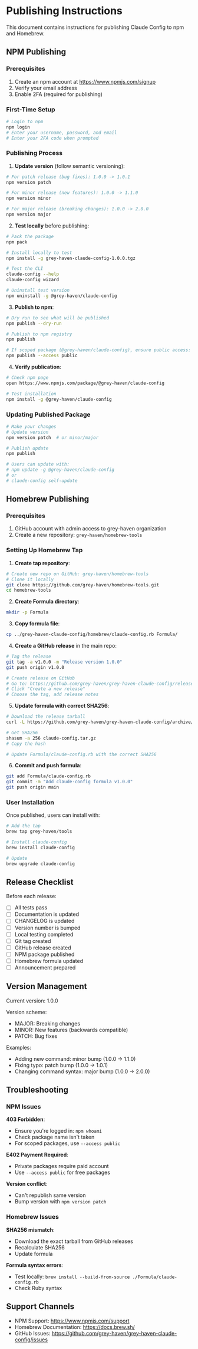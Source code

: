 # Publishing Instructions

This document contains instructions for publishing Claude Config to npm and Homebrew.

## NPM Publishing

### Prerequisites
1. Create an npm account at https://www.npmjs.com/signup
2. Verify your email address
3. Enable 2FA (required for publishing)

### First-Time Setup
```bash
# Login to npm
npm login
# Enter your username, password, and email
# Enter your 2FA code when prompted
```

### Publishing Process

1. **Update version** (follow semantic versioning):
```bash
# For patch release (bug fixes): 1.0.0 -> 1.0.1
npm version patch

# For minor release (new features): 1.0.0 -> 1.1.0
npm version minor

# For major release (breaking changes): 1.0.0 -> 2.0.0
npm version major
```

2. **Test locally** before publishing:
```bash
# Pack the package
npm pack

# Install locally to test
npm install -g grey-haven-claude-config-1.0.0.tgz

# Test the CLI
claude-config --help
claude-config wizard

# Uninstall test version
npm uninstall -g @grey-haven/claude-config
```

3. **Publish to npm**:
```bash
# Dry run to see what will be published
npm publish --dry-run

# Publish to npm registry
npm publish

# If scoped package (@grey-haven/claude-config), ensure public access:
npm publish --access public
```

4. **Verify publication**:
```bash
# Check npm page
open https://www.npmjs.com/package/@grey-haven/claude-config

# Test installation
npm install -g @grey-haven/claude-config
```

### Updating Published Package

```bash
# Make your changes
# Update version
npm version patch  # or minor/major

# Publish update
npm publish

# Users can update with:
# npm update -g @grey-haven/claude-config
# or
# claude-config self-update
```

## Homebrew Publishing

### Prerequisites
1. GitHub account with admin access to grey-haven organization
2. Create a new repository: `grey-haven/homebrew-tools`

### Setting Up Homebrew Tap

1. **Create tap repository**:
```bash
# Create new repo on GitHub: grey-haven/homebrew-tools
# Clone it locally
git clone https://github.com/grey-haven/homebrew-tools.git
cd homebrew-tools
```

2. **Create Formula directory**:
```bash
mkdir -p Formula
```

3. **Copy formula file**:
```bash
cp ../grey-haven-claude-config/homebrew/claude-config.rb Formula/
```

4. **Create a GitHub release** in the main repo:
```bash
# Tag the release
git tag -a v1.0.0 -m "Release version 1.0.0"
git push origin v1.0.0

# Create release on GitHub
# Go to: https://github.com/grey-haven/grey-haven-claude-config/releases
# Click "Create a new release"
# Choose the tag, add release notes
```

5. **Update formula with correct SHA256**:
```bash
# Download the release tarball
curl -L https://github.com/grey-haven/grey-haven-claude-config/archive/v1.0.0.tar.gz -o claude-config.tar.gz

# Get SHA256
shasum -a 256 claude-config.tar.gz
# Copy the hash

# Update Formula/claude-config.rb with the correct SHA256
```

6. **Commit and push formula**:
```bash
git add Formula/claude-config.rb
git commit -m "Add claude-config formula v1.0.0"
git push origin main
```

### User Installation

Once published, users can install with:
```bash
# Add the tap
brew tap grey-haven/tools

# Install claude-config
brew install claude-config

# Update
brew upgrade claude-config
```

## Release Checklist

Before each release:

- [ ] All tests pass
- [ ] Documentation is updated
- [ ] CHANGELOG is updated
- [ ] Version number is bumped
- [ ] Local testing completed
- [ ] Git tag created
- [ ] GitHub release created
- [ ] NPM package published
- [ ] Homebrew formula updated
- [ ] Announcement prepared

## Version Management

Current version: 1.0.0

Version scheme:
- MAJOR: Breaking changes
- MINOR: New features (backwards compatible)
- PATCH: Bug fixes

Examples:
- Adding new command: minor bump (1.0.0 -> 1.1.0)
- Fixing typo: patch bump (1.0.0 -> 1.0.1)
- Changing command syntax: major bump (1.0.0 -> 2.0.0)

## Troubleshooting

### NPM Issues

**403 Forbidden**:
- Ensure you're logged in: `npm whoami`
- Check package name isn't taken
- For scoped packages, use `--access public`

**E402 Payment Required**:
- Private packages require paid account
- Use `--access public` for free packages

**Version conflict**:
- Can't republish same version
- Bump version with `npm version patch`

### Homebrew Issues

**SHA256 mismatch**:
- Download the exact tarball from GitHub releases
- Recalculate SHA256
- Update formula

**Formula syntax errors**:
- Test locally: `brew install --build-from-source ./Formula/claude-config.rb`
- Check Ruby syntax

## Support Channels

- NPM Support: https://www.npmjs.com/support
- Homebrew Documentation: https://docs.brew.sh/
- GitHub Issues: https://github.com/grey-haven/grey-haven-claude-config/issues